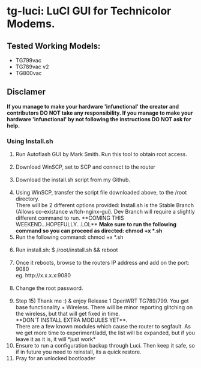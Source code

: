 # tg-luci: LuCI GUI for Technicolor Modems.
## Tested Working Models:
<ul>
<li>TG799vac</li>
<li>TG789vac v2</li>
<li>TG800vac</li>
</ul>

## Disclamer
<b>If you manage to make your hardware 'infunctional' the creator and contributors DO NOT take any responsibility. If you manage to make your hardware 'infunctional' by not following the instructions DO NOT ask for help.</b>

### Using Install.sh
<ol type="1">
	<li>Run Autoflash GUI by Mark Smith. Run this tool to obtain root access.</li>
<br>	
	<li>Download WinSCP, set to SCP and connect to the router</li>
<br>
	<li>Download the install.sh script from my Github.</li>
<br>
	<li>Using WinSCP, transfer the script file downloaded above, to the /root directory.</li>
 	 There will be 2 different options provided:
	  Install.sh is the Stable Branch (Allows co-existance w/tch-nginx-gui). Dev Branch will require a slightly different command to 	run.     **COMING THIS WEEKEND...HOPEFULLY...LOL**
 	 <b>Make sure to run the following command so you can proceed as directed: chmod +x *.sh</b>
<br>
	<li>Run the following command: chmod +x *.sh</li>
<br>
	<li> Run install.sh: $ /root/install.sh && reboot</li>
<br>
	<li>Once it reboots, browse to the routers IP address and add on the port: 9080<br>
		eg. http://x.x.x.x:9080
	</li>
<br>
	<li>Change the root password.</li>
<br>
	<li>Step 15) Thank me :) & enjoy Release 1 OpenWRT TG789/799. You get base functionality + Wireless. There will be minor 		reporting glitching on the wireless, but that will get fixed in time.<br>
		**DON'T INSTALL EXTRA MODULES YET**.<br> There are a few known modules which cause the router to segfault. As we get 		more time to experiment/add, the list will be expanded, but if you leave it as it is, it will *just work*
<br>
	<li>Ensure to run a configuration backup through Luci. Then keep it safe, so if in future you need to reinstall, its a quick 		restore.
<br>
	<li>Pray for an unlocked bootloader</li>
</ol>





